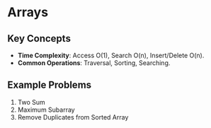 # Arrays

## Key Concepts
- **Time Complexity**: Access O(1), Search O(n), Insert/Delete O(n).
- **Common Operations**: Traversal, Sorting, Searching.

## Example Problems
1. Two Sum
2. Maximum Subarray
3. Remove Duplicates from Sorted Array
